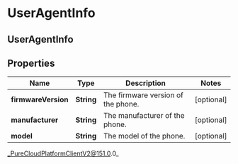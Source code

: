 # UserAgentInfo

## UserAgentInfo

## Properties

|Name | Type | Description | Notes|
|------------ | ------------- | ------------- | -------------|
| **firmwareVersion** | **String** | The firmware version of the phone. | [optional] |
| **manufacturer** | **String** | The manufacturer of the phone. | [optional] |
| **model** | **String** | The model of the phone. | [optional] |



_PureCloudPlatformClientV2@151.0.0_

